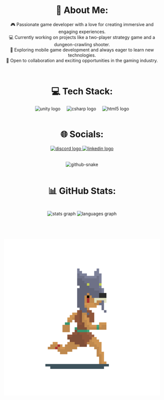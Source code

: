 <div align="center">
  <h1>💫 About Me:</h1> 

  🎮 Passionate game developer with a love for creating immersive and engaging experiences.<br>
  💻 Currently working on projects like a two-player strategy game and a dungeon-crawling shooter.<br>
  📱 Exploring mobile game    development and always eager to learn new technologies.<br>
  🚀 Open to collaboration and exciting opportunities in the gaming industry.
</div>

<br>

<div align="center">
  <h1>💻 Tech Stack:</h1> 
  <img src="https://cdn.jsdelivr.net/gh/devicons/devicon/icons/unity/unity-original.svg" height="35" alt="unity logo"  />
  <img width="12" />
  <img src="https://cdn.jsdelivr.net/gh/devicons/devicon/icons/csharp/csharp-original.svg" height="35" alt="csharp logo"  />
  <img width="12" />
  <img src="https://cdn.jsdelivr.net/gh/devicons/devicon/icons/html5/html5-original.svg" height="35" alt="html5 logo"  />
</div>

<br>

<div align="center">
  <h1>🌐 Socials:</h1>
  <a href="https://discordapp.com/users/894609918563348540" target="_blank">
    <img src="https://img.shields.io/static/v1?message=Discord&logo=discord&label=&color=7289DA&logoColor=white&labelColor=&style=for-the-badge" height="30" alt="discord logo"  />
  </a>
  <a href="https://www.linkedin.com/in/bartosz-czemerys-1240502a3/" target="_blank">
    <img src="https://img.shields.io/static/v1?message=LinkedIn&logo=linkedin&label=&color=0077B5&logoColor=white&labelColor=&style=for-the-badge" height="30" alt="linkedin logo"  />
  </a>
</div>

<br>
<br>

<div align="center">
  <picture>
    <source media="(prefers-color-scheme: dark)" srcset="https://raw.githubusercontent.com/tobiasmeyhoefer/tobiasmeyhoefer/output/github-snake-dark.svg" />
    <source media="(prefers-color-scheme: light)" srcset="https://raw.githubusercontent.com/tobiasmeyhoefer/tobiasmeyhoefer/output/github-snake.svg" />
    <img alt="github-snake" src="https://raw.githubusercontent.com/tobiasmeyhoefer/tobiasmeyhoefer/output/github-snake.svg" />
  </picture>
</div>

<br>

<div align="center">
  <h1>📊 GitHub Stats:</h1><br>
  <img src="https://github-readme-stats.vercel.app/api?username=bartek25822&hide_title=false&hide_rank=false&show_icons=true&include_all_commits=true&count_private=true&disable_animations=false&theme=dracula&locale=en&hide_border=false" height="150" alt="stats graph"  />
  <img src="https://github-readme-stats.vercel.app/api/top-langs?username=bartek25822&locale=en&hide_title=false&layout=compact&card_width=320&langs_count=5&theme=dracula&hide_border=false" height="150" alt="languages graph"  />
</div>

<br>
<br>

<div align="center">
  <h1></h1>
  <img height="500" src="1.gif"  />
</div>


